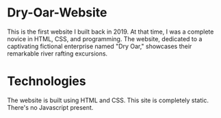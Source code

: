# Dry-Oar-Website
This is the first website I built back in 2019. At that time, I was a complete novice in HTML, CSS, and programming. The website, dedicated to a captivating fictional enterprise named "Dry Oar," showcases their remarkable river rafting excursions.

# Technologies
The website is built using HTML and CSS. This site is completely static. There's no Javascript present.
